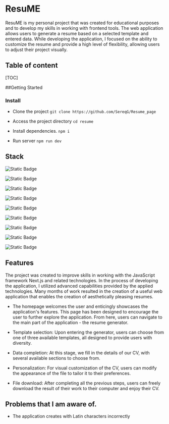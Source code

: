 # ResuME

ResuME is my personal project that was created for educational purposes and to develop my skills in working with frontend tools. The web application allows users to generate a resume based on a selected template and entered data. While developing the application, I focused on the ability to customize the resume and provide a high level of flexibility, allowing users to adjust their project visually.

## Table of content
[TOC]

##Getting Started

###  Install

- Clone the project
`git clone https://github.com/SereqG/Resume_page`

- Access the project directory
`cd resume`

- Install dependencies.
`npm i`

- Run server
`npm run dev`

## Stack

![Static Badge](https://img.shields.io/badge/html-gray?style=for-the-badge&logo=html5&logoColor=white)

![Static Badge](https://img.shields.io/badge/JavaScript-gray?style=for-the-badge&logo=javascript&logoColor=white)

![Static Badge](https://img.shields.io/badge/TypeScript-gray?style=for-the-badge&logo=typescript&logoColor=white)


![Static Badge](https://img.shields.io/badge/React-gray?style=for-the-badge&logo=React&logoColor=white)

![Static Badge](https://img.shields.io/badge/React%20Hook%20Form-gray?style=for-the-badge&logo=reacthookform&logoColor=white)

![Static Badge](https://img.shields.io/badge/zod-gray?style=for-the-badge&logo=zod&logoColor=white)

![Static Badge](https://img.shields.io/badge/Next-gray?style=for-the-badge&logo=next.js&logoColor=white)

![Static Badge](https://img.shields.io/badge/Taliwind-gray?style=for-the-badge&logo=tailwindcss&logoColor=white)

![Static Badge](https://img.shields.io/badge/Framer-gray?style=for-the-badge&logo=framer&logoColor=white)

## Features

The project was created to improve skills in working with the JavaScript framework Next.js and related technologies. In the process of developing the application, I utilized advanced capabilities provided by the applied technologies. Many months of work resulted in the creation of a useful web application that enables the creation of aesthetically pleasing resumes.

- The homepage welcomes the user and enticingly showcases the application's features. This page has been designed to encourage the user to further explore the application. From here, users can navigate to the main part of the application - the resume generator.

- Template selection: Upon entering the generator, users can choose from one of three available templates, all designed to provide users with diversity.

- Data completion: At this stage, we fill in the details of our CV, with several available sections to choose from.

- Personalization: For visual customization of the CV, users can modify the appearance of the file to tailor it to their preferences.

- File download: After completing all the previous steps, users can freely download the result of their work to their computer and enjoy their CV.


## Problems that I am aware of.

- The application creates with Latin characters incorrectly
